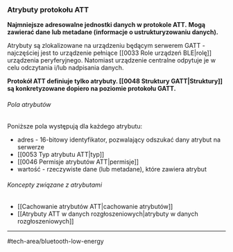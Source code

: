 ### Atrybuty protokołu ATT
**Najmniejsze adresowalne jednostki danych w protokole ATT.**
**Mogą zawierać dane lub metadane (informacje o ustrukturyzowaniu danych).**

Atrybuty są zlokalizowane na urządzeniu będącym serwerem GATT - najczęściej jest to urządzenie pełniące [[0033 Role urządzeń BLE|rolę]] urządzenia peryferyjnego. Natomiast urządzenie centralne odpytuje je w celu odczytania i/lub nadpisania danych.

**Protokół ATT definiuje tylko atrybuty. [[0048 Struktury GATT|Struktury]] są konkretyzowane dopiero na poziomie protokołu GATT.**

###### Pola atrybutów
Poniższe pola występują dla każdego atrybutu:
- adres - 16-bitowy identyfikator, pozwalający odszukać dany atrybut na serwerze
- [[0053 Typ atrybutu ATT|typ]] 
- [[0046 Permisje atrybutów ATT|permisje]]
- wartość - rzeczywiste dane (lub metadane), które zawiera atrybut

###### Koncepty związane z atrybutami
- [[Cachowanie atrybutów ATT|cachowanie atrybutów]]
- [[Atrybuty ATT w danych rozgłoszeniowych|atrybuty w danych rozgłoszeniowych]]


---
#tech-area/bluetooth-low-energy 